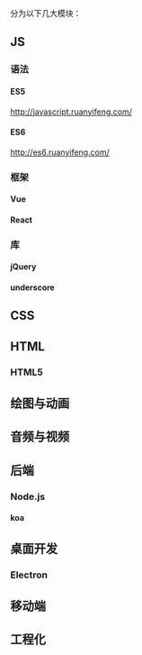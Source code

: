 分为以下几大模块：



## JS

### 语法

#### ES5

http://javascript.ruanyifeng.com/

#### ES6

http://es6.ruanyifeng.com/

### 框架

#### Vue

#### React

### 库

#### jQuery

#### underscore





## CSS



## HTML

### HTML5







## 绘图与动画



## 音频与视频



## 后端

### Node.js

#### koa



## 桌面开发

### Electron



## 移动端





## 工程化

